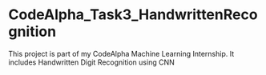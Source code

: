 # CodeAlpha_Task3_HandwrittenRecognition
This project is part of my CodeAlpha Machine Learning Internship. It includes Handwritten Digit Recognition using CNN
